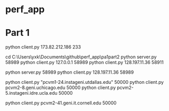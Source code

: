 # perf_app

# Part 1
python client.py 173.82.212.186 233

cd C:\Users\yxk\Documents\github\perf_app\pa1part2
python server.py 58989
python client.py 127.0.0.1 58989
python client.py 128.197.11.36 58911

python server.py 58989
python client.py 128.197.11.36 58989

python client.py "pcvm1-24.instageni.utdallas.edu" 50000
python client.py pcvm2-8.geni.uchicago.edu 50000
python client.py pcvm2-5.instageni.idre.ucla.edu 50000


python client.py pcvm2-41.geni.it.cornell.edu 50000
